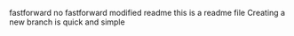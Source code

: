 fastforward
no fastforward
modified readme
this is a readme file
Creating a new branch is quick and simple
